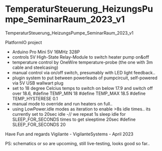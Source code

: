 # TemperaturSteuerung_HeizungsPumpe_SeminarRaum_2023_v1
 TemperaturSteuerung_HeizungsPumpe_SeminarRaum_2023_v1

PlatformIO project

- Arduino Pro Mini 5V 16MHz 328P 
- controls 5V High-State Relay-Module to switch heater pump on&off
- temperature control by OneWire temperature-probe (the one with 3m cable and steelcasing)
- manual control via on/off switch, presumably with LED light feedback..
- plugin system to put between powerleads of pumpcircuit, self-powered via 5V USB wallwart plug
- set to 18 degree Celcius temps to switch on below 17.9 and switch off over 18.6, #define TEMP_MIN 18 #define TEMP_MAX 18.5 #define TEMP_HYSTERESE 0.1
- manual mode to override and run heaters on full..
- using LowPower.idle modes as iteration to enable >8s idle times.. its currently set to 20sec idle
-// we repeat 1s sleep idle for SLEEP_FOR_SECONDS times to get sleeptime 20sec  #define SLEEP_FOR_SECONDS   20

Have Fun and regards
Vigilante -
VigilanteSystems - April 2023

PS:
schematics or so are upcoming, still live-testing, looks good so far..